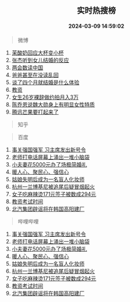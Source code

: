 <div align="center"><h2>实时热搜榜</h2><h4>2024-03-09 14:59:02</h4></div>

> 微博  

1. [茉酸奶回应大杯变小杯](https://s.weibo.com/weibo?q=%23%E8%8C%89%E9%85%B8%E5%A5%B6%E5%9B%9E%E5%BA%94%E5%A4%A7%E6%9D%AF%E5%8F%98%E5%B0%8F%E6%9D%AF%23&t=31&band_rank=1&Refer=top)<br />
2. [张杰听到女儿结婚的反应](https://s.weibo.com/weibo?q=%23%E5%BC%A0%E6%9D%B0%E5%90%AC%E5%88%B0%E5%A5%B3%E5%84%BF%E7%BB%93%E5%A9%9A%E7%9A%84%E5%8F%8D%E5%BA%94%23&t=31&band_rank=2&Refer=top)<br />
3. [两会数读中国](https://s.weibo.com/weibo?q=%23%E4%B8%A4%E4%BC%9A%E6%95%B0%E8%AF%BB%E4%B8%AD%E5%9B%BD%23&t=31&band_rank=3&Refer=top)<br />
4. [爸爸甚至在没读乱回](https://s.weibo.com/weibo?q=%E7%88%B8%E7%88%B8%E7%94%9A%E8%87%B3%E5%9C%A8%E6%B2%A1%E8%AF%BB%E4%B9%B1%E5%9B%9E&t=31&band_rank=4&Refer=top)<br />
5. [谈了四个月就结婚是什么体验](https://s.weibo.com/weibo?q=%23%E8%B0%88%E4%BA%86%E5%9B%9B%E4%B8%AA%E6%9C%88%E5%B0%B1%E7%BB%93%E5%A9%9A%E6%98%AF%E4%BB%80%E4%B9%88%E4%BD%93%E9%AA%8C%23&t=31&band_rank=5&Refer=top)<br />
6. [教资](https://s.weibo.com/weibo?q=%E6%95%99%E8%B5%84&t=31&band_rank=6&Refer=top)<br />
7. [女生26岁裸辞做约拍月入3万](https://s.weibo.com/weibo?q=%23%E5%A5%B3%E7%94%9F26%E5%B2%81%E8%A3%B8%E8%BE%9E%E5%81%9A%E7%BA%A6%E6%8B%8D%E6%9C%88%E5%85%A53%E4%B8%87%23&t=31&band_rank=7&Refer=top)<br />
8. [陈乔恩说魏大勋身上有明显女性特质](https://s.weibo.com/weibo?q=%23%E9%99%88%E4%B9%94%E6%81%A9%E8%AF%B4%E9%AD%8F%E5%A4%A7%E5%8B%8B%E8%BA%AB%E4%B8%8A%E6%9C%89%E6%98%8E%E6%98%BE%E5%A5%B3%E6%80%A7%E7%89%B9%E8%B4%A8%23&t=31&band_rank=8&Refer=top)<br />
9. [腾讯芒果要打起来了](https://s.weibo.com/weibo?q=%23%E8%85%BE%E8%AE%AF%E8%8A%92%E6%9E%9C%E8%A6%81%E6%89%93%E8%B5%B7%E6%9D%A5%E4%BA%86%23&t=31&band_rank=9&Refer=top)<br />

> 知乎  


> 百度  

1. [事关强国强军 习主席发出新号令](https://www.baidu.com/s?wd=%E4%BA%8B%E5%85%B3%E5%BC%BA%E5%9B%BD%E5%BC%BA%E5%86%9B+%E4%B9%A0%E4%B8%BB%E5%B8%AD%E5%8F%91%E5%87%BA%E6%96%B0%E5%8F%B7%E4%BB%A4&sa=fyb_news&rsv_dl=fyb_news)<br />
2. [老师打电话屏幕上涌出一堆小脑袋](https://www.baidu.com/s?wd=%E8%80%81%E5%B8%88%E6%89%93%E7%94%B5%E8%AF%9D%E5%B1%8F%E5%B9%95%E4%B8%8A%E6%B6%8C%E5%87%BA%E4%B8%80%E5%A0%86%E5%B0%8F%E8%84%91%E8%A2%8B&sa=fyb_news&rsv_dl=fyb_news)<br />
3. [小夫妻花5000元办了场极简婚礼](https://www.baidu.com/s?wd=%E5%B0%8F%E5%A4%AB%E5%A6%BB%E8%8A%B15000%E5%85%83%E5%8A%9E%E4%BA%86%E5%9C%BA%E6%9E%81%E7%AE%80%E5%A9%9A%E7%A4%BC&sa=fyb_news&rsv_dl=fyb_news)<br />
4. [暖人心、聚民心、强信心](https://www.baidu.com/s?wd=%E6%9A%96%E4%BA%BA%E5%BF%83%E3%80%81%E8%81%9A%E6%B0%91%E5%BF%83%E3%80%81%E5%BC%BA%E4%BF%A1%E5%BF%83&sa=fyb_news&rsv_dl=fyb_news)<br />
5. [姑娘失明后成为一名盲人化妆师](https://www.baidu.com/s?wd=%E5%A7%91%E5%A8%98%E5%A4%B1%E6%98%8E%E5%90%8E%E6%88%90%E4%B8%BA%E4%B8%80%E5%90%8D%E7%9B%B2%E4%BA%BA%E5%8C%96%E5%A6%86%E5%B8%88&sa=fyb_news&rsv_dl=fyb_news)<br />
6. [杭州一兰博基尼被追尾后疑冒烟起火](https://www.baidu.com/s?wd=%E6%9D%AD%E5%B7%9E%E4%B8%80%E5%85%B0%E5%8D%9A%E5%9F%BA%E5%B0%BC%E8%A2%AB%E8%BF%BD%E5%B0%BE%E5%90%8E%E7%96%91%E5%86%92%E7%83%9F%E8%B5%B7%E7%81%AB&sa=fyb_news&rsv_dl=fyb_news)<br />
7. [女子吃麻辣烫171元签子被数成294元](https://www.baidu.com/s?wd=%E5%A5%B3%E5%AD%90%E5%90%83%E9%BA%BB%E8%BE%A3%E7%83%AB171%E5%85%83%E7%AD%BE%E5%AD%90%E8%A2%AB%E6%95%B0%E6%88%90294%E5%85%83&sa=fyb_news&rsv_dl=fyb_news)<br />
8. [教资考试时间](https://www.baidu.com/s?wd=%E6%95%99%E8%B5%84%E8%80%83%E8%AF%95%E6%97%B6%E9%97%B4&sa=fyb_news&rsv_dl=fyb_news)<br />
9. [北汽集团辟谣将在韩国高阳建厂](https://www.baidu.com/s?wd=%E5%8C%97%E6%B1%BD%E9%9B%86%E5%9B%A2%E8%BE%9F%E8%B0%A3%E5%B0%86%E5%9C%A8%E9%9F%A9%E5%9B%BD%E9%AB%98%E9%98%B3%E5%BB%BA%E5%8E%82&sa=fyb_news&rsv_dl=fyb_news)<br />

> 哔哩哔哩  

1. [事关强国强军 习主席发出新号令](https://www.baidu.com/s?wd=%E4%BA%8B%E5%85%B3%E5%BC%BA%E5%9B%BD%E5%BC%BA%E5%86%9B+%E4%B9%A0%E4%B8%BB%E5%B8%AD%E5%8F%91%E5%87%BA%E6%96%B0%E5%8F%B7%E4%BB%A4&sa=fyb_news&rsv_dl=fyb_news)<br />
2. [老师打电话屏幕上涌出一堆小脑袋](https://www.baidu.com/s?wd=%E8%80%81%E5%B8%88%E6%89%93%E7%94%B5%E8%AF%9D%E5%B1%8F%E5%B9%95%E4%B8%8A%E6%B6%8C%E5%87%BA%E4%B8%80%E5%A0%86%E5%B0%8F%E8%84%91%E8%A2%8B&sa=fyb_news&rsv_dl=fyb_news)<br />
3. [小夫妻花5000元办了场极简婚礼](https://www.baidu.com/s?wd=%E5%B0%8F%E5%A4%AB%E5%A6%BB%E8%8A%B15000%E5%85%83%E5%8A%9E%E4%BA%86%E5%9C%BA%E6%9E%81%E7%AE%80%E5%A9%9A%E7%A4%BC&sa=fyb_news&rsv_dl=fyb_news)<br />
4. [暖人心、聚民心、强信心](https://www.baidu.com/s?wd=%E6%9A%96%E4%BA%BA%E5%BF%83%E3%80%81%E8%81%9A%E6%B0%91%E5%BF%83%E3%80%81%E5%BC%BA%E4%BF%A1%E5%BF%83&sa=fyb_news&rsv_dl=fyb_news)<br />
5. [姑娘失明后成为一名盲人化妆师](https://www.baidu.com/s?wd=%E5%A7%91%E5%A8%98%E5%A4%B1%E6%98%8E%E5%90%8E%E6%88%90%E4%B8%BA%E4%B8%80%E5%90%8D%E7%9B%B2%E4%BA%BA%E5%8C%96%E5%A6%86%E5%B8%88&sa=fyb_news&rsv_dl=fyb_news)<br />
6. [杭州一兰博基尼被追尾后疑冒烟起火](https://www.baidu.com/s?wd=%E6%9D%AD%E5%B7%9E%E4%B8%80%E5%85%B0%E5%8D%9A%E5%9F%BA%E5%B0%BC%E8%A2%AB%E8%BF%BD%E5%B0%BE%E5%90%8E%E7%96%91%E5%86%92%E7%83%9F%E8%B5%B7%E7%81%AB&sa=fyb_news&rsv_dl=fyb_news)<br />
7. [女子吃麻辣烫171元签子被数成294元](https://www.baidu.com/s?wd=%E5%A5%B3%E5%AD%90%E5%90%83%E9%BA%BB%E8%BE%A3%E7%83%AB171%E5%85%83%E7%AD%BE%E5%AD%90%E8%A2%AB%E6%95%B0%E6%88%90294%E5%85%83&sa=fyb_news&rsv_dl=fyb_news)<br />
8. [教资考试时间](https://www.baidu.com/s?wd=%E6%95%99%E8%B5%84%E8%80%83%E8%AF%95%E6%97%B6%E9%97%B4&sa=fyb_news&rsv_dl=fyb_news)<br />
9. [北汽集团辟谣将在韩国高阳建厂](https://www.baidu.com/s?wd=%E5%8C%97%E6%B1%BD%E9%9B%86%E5%9B%A2%E8%BE%9F%E8%B0%A3%E5%B0%86%E5%9C%A8%E9%9F%A9%E5%9B%BD%E9%AB%98%E9%98%B3%E5%BB%BA%E5%8E%82&sa=fyb_news&rsv_dl=fyb_news)<br />
